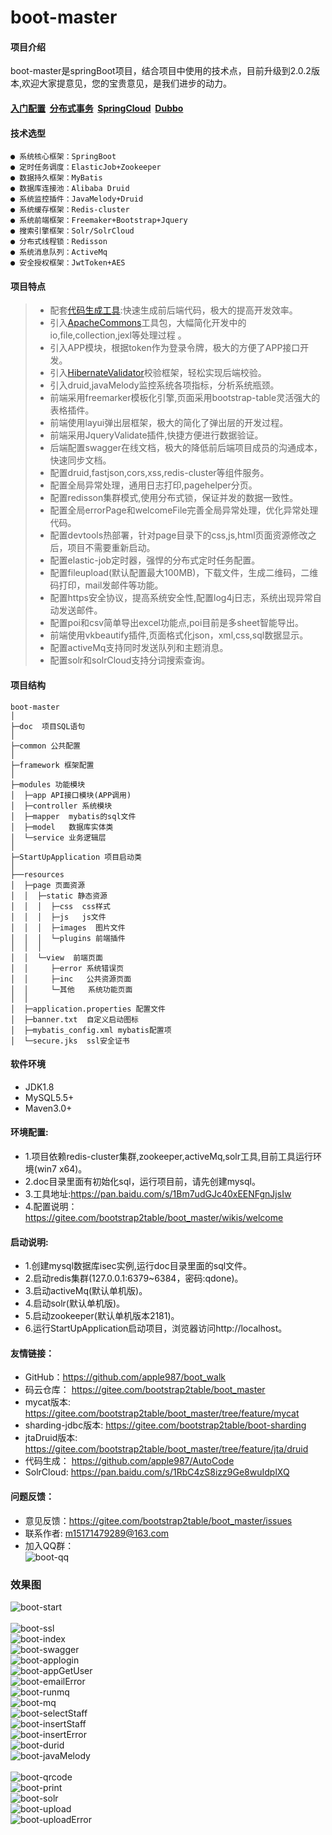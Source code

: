 ﻿# boot-master

#### 项目介绍
boot-master是springBoot项目，结合项目中使用的技术点，目前升级到2.0.2版本,欢迎大家提意见，您的宝贵意见，是我们进步的动力。<br>

#### [入门配置](https://gitee.com/bootstrap2table/boot_master/wikis/welcome)  &nbsp;[分布式事务](https://gitee.com/bootstrap2table/boot_master/tree/feature/jta/druid)  &nbsp;[SpringCloud](https://gitee.com/bootstrap2table/spring-cloud)   &nbsp;[Dubbo](https://gitee.com/bootstrap2table/api-master)


#### 技术选型
    ● 系统核心框架：SpringBoot
    ● 定时任务调度：ElasticJob+Zookeeper
    ● 数据持久框架：MyBatis
    ● 数据库连接池：Alibaba Druid
    ● 系统监控插件：JavaMelody+Druid
    ● 系统缓存框架：Redis-cluster
    ● 系统前端框架：Freemaker+Bootstrap+Jquery
    ● 搜索引擎框架：Solr/SolrCloud
    ● 分布式线程锁：Redisson
    ● 系统消息队列：ActiveMq
    ● 安全授权框架：JwtToken+AES 
 
#### **项目特点**   

> * 配套[代码生成工具](https://github.com/apple987/AutoCode):快速生成前后端代码，极大的提高开发效率。<br>
> * 引入[ApacheCommons](https://gitee.com/bootstrap2table/boot_master/blob/master/src/test/java/com/qdone/DemoApacheCommonsTest.java)工具包，大幅简化开发中的io,file,collection,jexl等处理过程 。<br>
> * 引入APP模块，根据token作为登录令牌，极大的方便了APP接口开发。<br>
> * 引入[HibernateValidator](https://gitee.com/bootstrap2table/boot_master/blob/master/src/main/java/com/qdone/module/controller/TestController.java)校验框架，轻松实现后端校验。<br>
> * 引入druid,javaMelody监控系统各项指标，分析系统瓶颈。<br>
> * 前端采用freemarker模板化引擎,页面采用bootstrap-table灵活强大的表格插件。<br>
> * 前端使用layui弹出层框架，极大的简化了弹出层的开发过程。
> * 前端采用JqueryValidate插件,快捷方便进行数据验证。<br>
> * 后端配置swagger在线文档，极大的降低前后端项目成员的沟通成本，快速同步文档。 <br>
> * 配置druid,fastjson,cors,xss,redis-cluster等组件服务。<br>
> * 配置全局异常处理，通用日志打印,pagehelper分页。<br>
> * 配置redisson集群模式,使用分布式锁，保证并发的数据一致性。<br>
> * 配置全局errorPage和welcomeFile完善全局异常处理，优化异常处理代码。<br>
> * 配置devtools热部署，针对page目录下的css,js,html页面资源修改之后，项目不需要重新启动。<br>
> * 配置elastic-job定时器，强悍的分布式定时任务配置。<br>
> * 配置fileupload(默认配置最大100MB)，下载文件，生成二维码，二维码打印，mail发邮件等功能。<br>
> * 配置https安全协议，提高系统安全性,配置log4j日志，系统出现异常自动发送邮件。<br>
> * 配置poi和csv简单导出excel功能点,poi目前是多sheet智能导出。<br>
> * 前端使用vkbeautify插件,页面格式化json，xml,css,sql数据显示。<br>
> * 配置activeMq支持同时发送队列和主题消息。<br>
> * 配置solr和solrCloud支持分词搜索查询。<br>


#### **项目结构**
```
boot-master
│ 
├─doc  项目SQL语句
│ 
├─common 公共配置
│ 
├─framework 框架配置
│ 
├─modules 功能模块
│  ├─app API接口模块(APP调用)
│  ├─controller 系统模块
│  ├─mapper  mybatis的sql文件
│  ├─model   数据库实体类
│  └─service 业务逻辑层
│ 
├─StartUpApplication 项目启动类
│  
├──resources
│  ├─page 页面资源
│  │  ├─static 静态资源
│  │  │  ├─css  css样式
│  │  │  ├─js   js文件 
│  │  │  ├─images  图片文件 
│  │  │  └─plugins 前端插件
│  │  │
│  │  └─view  前端页面
│  │     ├─error 系统错误页
│  │     ├─inc   公共资源页面
│  │     └─其他   系统功能页面
│  │
│  ├─application.properties 配置文件
│  ├─banner.txt  自定义启动图标
│  ├─mybatis_config.xml mybatis配置项
│  └─secure.jks  ssl安全证书
```
#### **软件环境** 
- JDK1.8
- MySQL5.5+
- Maven3.0+
 
#### **环境配置:**<br>
- 1.项目依赖redis-cluster集群,zookeeper,activeMq,solr工具,目前工具运行环境(win7 x64)。<br>
- 2.doc目录里面有初始化sql，运行项目前，请先创建mysql。<br>
- 3.工具地址:https://pan.baidu.com/s/1Bm7udGJc40xEENFgnJjsIw
- 4.配置说明：https://gitee.com/bootstrap2table/boot_master/wikis/welcome

	 
#### **启动说明:**
- 1.创建mysql数据库isec实例,运行doc目录里面的sql文件。<br>
- 2.启动redis集群(127.0.0.1:6379~6384，密码:qdone)。<br>
- 3.启动activeMq(默认单机版)。<br>
- 4.启动solr(默认单机版)。<br>
- 5.启动zookeeper(默认单机版本2181)。<br>
- 6.运行StartUpApplication启动项目，浏览器访问http://localhost。<br>

	
#### **友情链接：**
- GitHub：https://github.com/apple987/boot_walk <br>
- 码云仓库： https://gitee.com/bootstrap2table/boot_master<br>
- mycat版本: https://gitee.com/bootstrap2table/boot_master/tree/feature/mycat<br>
- sharding-jdbc版本: https://gitee.com/bootstrap2table/boot-sharding<br>
- jtaDruid版本: https://gitee.com/bootstrap2table/boot_master/tree/feature/jta/druid<br>
- 代码生成： https://github.com/apple987/AutoCode<br>
- SolrCloud: https://pan.baidu.com/s/1RbC4zS8izz9Ge8wuIdplXQ

#### **问题反馈：**
- 意见反馈：https://gitee.com/bootstrap2table/boot_master/issues
- 联系作者: m15171479289@163.com<br>
- 加入QQ群：<br>
![boot-qq](https://github.com/apple987/static/raw/master/boot/image/qq.jpg "QQ群")<br>

### 效果图
![boot-start](https://github.com/apple987/static/raw/master/boot/image/start.png "项目启动")<br>	
![boot-ssl](https://github.com/apple987/static/raw/master/boot/image/ssl.png "初始化")<br>
![boot-index](https://github.com/apple987/static/raw/master/boot/image/index.png "欢迎页")<br>
![boot-swagger](https://github.com/apple987/static/raw/master/boot/image/swagger.png "swagger在线文档")<br>
![boot-applogin](https://github.com/apple987/static/raw/master/boot/image/appLogin.jpg "app登陆接口")<br>
![boot-appGetUser](https://github.com/apple987/static/raw/master/boot/image/appGetUser.jpg "app获得登陆信息接口")<br>
![boot-emailError](https://github.com/apple987/static/raw/master/boot/image/emailError.jpg "邮件发送异常")<br>
![boot-runmq](https://github.com/apple987/static/raw/master/boot/image/runmq.jpg "发送MQ消息")<br>
![boot-mq](https://github.com/apple987/static/raw/master/boot/image/mq.jpg "MQ队列和订阅")<br>
![boot-selectStaff](https://github.com/apple987/static/raw/master/boot/image/selectStaff.jpg "职员信息列表")<br>
![boot-insertStaff](https://github.com/apple987/static/raw/master/boot/image/insertStaff.jpg "添加职员信息")<br>
![boot-insertError](https://github.com/apple987/static/raw/master/boot/image/insertStaffError.jpg "validate验证信息")<br>
![boot-durid](https://github.com/apple987/static/raw/master/boot/image/druid.png "durid监控")<br>
![boot-javaMelody](https://github.com/apple987/static/raw/master/boot/image/javaMelody.png "javaMelody监控")<br>	
![boot-qrcode](https://github.com/apple987/static/raw/master/boot/image/qrcode.png "生成二维码")<br>
![boot-print](https://github.com/apple987/static/raw/master/boot/image/print.png "打印二维码")<br>
![boot-solr](https://github.com/apple987/static/raw/master/boot/image/solr.png "solr导入数据")<br>
![boot-upload](https://github.com/apple987/static/raw/master/boot/image/upload.jpg "文本上传")<br>
![boot-uploadError](https://github.com/apple987/static/raw/master/boot/image/uploadError.jpg "文件上传异常")<br>
	

		
        
